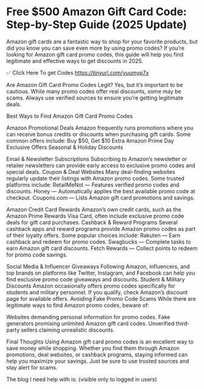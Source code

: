 # Free $500 Amazon Gift Card Code: Step-by-Step Guide (2025 Update)
Amazon gift cards are a fantastic way to shop for your favorite products, but did you know you can save even more by using promo codes? If you’re looking for Amazon gift card promo codes, this guide will help you find legitimate and effective ways to get discounts in 2025.

✅ Click Here To get Codes https://tinyurl.com/yuumyp7x

Are Amazon Gift Card Promo Codes Legit?
Yes, but it’s important to be cautious. While many promo codes offer real discounts, some may be scams. Always use verified sources to ensure you’re getting legitimate deals.

Best Ways to Find Amazon Gift Card Promo Codes

Amazon Promotional Deals
Amazon frequently runs promotions where you can receive bonus credits or discounts when purchasing gift cards. Some common offers include:
Buy $50, Get $10 Extra
Amazon Prime Day Exclusive Offers
Seasonal & Holiday Discounts

Email & Newsletter Subscriptions
Subscribing to Amazon’s newsletter or retailer newsletters can provide early access to exclusive promo codes and special deals.
Coupon & Deal Websites
Many deal-finding websites regularly update their listings with Amazon promo codes. Some trusted platforms include:
RetailMeNot — Features verified promo codes and discounts.
Honey — Automatically applies the best available promo code at checkout.
Coupons.com — Lists Amazon gift card promotions and savings.

Amazon Credit Card Rewards
Amazon’s own credit cards, such as the Amazon Prime Rewards Visa Card, often include exclusive promo code deals for gift card purchases.
Cashback & Reward Programs
Several cashback apps and reward programs provide Amazon promo codes as part of their loyalty offers. Some popular choices include:
Rakuten — Earn cashback and redeem for promo codes.
Swagbucks — Complete tasks to earn Amazon gift card discounts.
Fetch Rewards — Collect points to redeem for promo code savings.

Social Media & Influencer Giveaways
Following Amazon, influencers, and top brands on platforms like Twitter, Instagram, and Facebook can help you find exclusive promo code giveaways and discounts.
Student & Military Discounts
Amazon occasionally offers promo codes specifically for students and military personnel. If you qualify, check Amazon’s discount page for available offers.
Avoiding Fake Promo Code Scams
While there are legitimate ways to find Amazon promo codes, beware of:

Websites demanding personal information for promo codes.
Fake generators promising unlimited Amazon gift card codes.
Unverified third-party sellers claiming unrealistic discounts.

Final Thoughts
Using Amazon gift card promo codes is an excellent way to save money while shopping. Whether you find them through Amazon promotions, deal websites, or cashback programs, staying informed can help you maximize your savings. Just be sure to use trusted sources and stay alert for scams.

The blog I need help with is: (visible only to logged in users)
